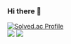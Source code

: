 ### Hi there 👋

<!--
**KimYooBin1/KimYooBin1** is a ✨ _special_ ✨ repository because its `README.md` (this file) appears on your GitHub profile.

Here are some ideas to get you started:

- 🔭 I’m currently working on ...
- 🌱 I’m currently learning ...
- 👯 I’m looking to collaborate on ...
- 🤔 I’m looking for help with ...
- 💬 Ask me about ...
- 📫 How to reach me: ...
- 😄 Pronouns: ...
- ⚡ Fun fact: ...
-->

  [![Solved.ac Profile](http://mazassumnida.wtf/api/v2/generate_badge?boj=kyb1208tg)](https://solved.ac/kyb1208tg/)  
  ![](http://github-profile-summary-cards.vercel.app/api/cards/repos-per-language?username=KimYooBin1&theme=default)
  ![](http://github-profile-summary-cards.vercel.app/api/cards/most-commit-language?username=KimYooBin1&theme=default)

